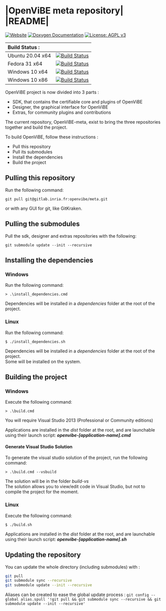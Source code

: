 # |OpenViBE meta repository| |README|

[![Website](https://img.shields.io/badge/Web-Website-informational)](http://openvibe.inria.fr/)
[![Doxygen Documentation](https://img.shields.io/badge/Doc-Doxygen%20Documentation-informational)](http://openvibe.inria.fr/documentation/latest/)
[![License: AGPL v3](https://img.shields.io/badge/License-AGPL%20v3-blue.svg)](https://www.gnu.org/licenses/agpl-3.0)

|Build Status :|   |
|:-------------|:-:|
|Ubuntu 20.04 x64|[![Build Status](https://ci.inria.fr/openvibe/buildStatus/icon?job=OV-Nightly-Ubuntu20.04&style=plastic)](https://ci.inria.fr/openvibe/job/OV-Nightly-Ubuntu20.04/)|
|Fedora 31 x64|[![Build Status](https://ci.inria.fr/openvibe/buildStatus/icon?job=OV-Nightly-Fedora31&style=plastic)](https://ci.inria.fr/openvibe/job/OV-Nightly-Fedora31/)|
|Windows 10 x64|[![Build Status](https://ci.inria.fr/openvibe/buildStatus/icon?job=OV-Nightly-Win10-x64&style=plastic)](https://https://ci.inria.fr/openvibe/job/OV-Nightly-Win10-x64/)|
|Windows 10 x86|[![Build Status](https://ci.inria.fr/openvibe/buildStatus/icon?job=OV-Nightly-Win10-x86&style=plastic)](https://ci.inria.fr/openvibe/job/OV-Nightly-Win10-x86/)|

OpenViBE project is now divided into 3 parts :

- SDK, that contains the certifiable core and plugins of OpenViBE
- Designer, the graphical interface for OpenViBE
- Extras, for community plugins and contributions

The current repository, OpenViBE-meta, exist to bring the three repositories together and build the project.

To build OpenViBE, follow these instructions :

- Pull this repository
- Pull its submodules
- Install the dependencies
- Build the project

## Pulling this repository

Run the following command:

`git pull git@gitlab.inria.fr:openvibe/meta.git`

or with any GUI for git, like GitKraken.

## Pulling the submodules

Pull the sdk, designer and extras repositories with the following:

`git submodule update --init --recursive`

## Installing the dependencies

### Windows

Run the following command:

`> .\install_dependencies.cmd`

Dependencies will be installed in a *dependencies* folder at the root of the project.

### Linux

Run the following command:

`$ ./install_dependencies.sh`

Dependencies will be installed in a *dependencies* folder at the root of the project.  
Some will be installed on the system.

## Building the project

### Windows

Execute the following command:

`> .\build.cmd`

You will require Visual Studio 2013 (Professional or Community editions)

Applications are installed in the *dist* folder at the root, and are launchable using their launch script: __*openvibe-[application-name].cmd*__

#### Generate Visual Studio Solution

To generate the visual studio solution of the project, run the following command:

`> .\build.cmd --vsbuild`

The solution will be in the folder *build-vs*  
The solution allows you to view/edit code in Visual Studio, but not to compile the project for the moment.

### Linux

Execute the following command:

`$ ./build.sh`

Applications are installed in the *dist* folder at the root, and are launchable using their launch script: __*openvibe-[application-name].sh*__

## Updating the repository

You can update the whole directory (including submodules) with :

```bash
git pull
git submodule sync --recursive
git submodule update --init --recursive
```

Aliases can be created to ease the global update process :
`git config --global alias.spull '!git pull && git submodule sync --recursive && git submodule update --init --recursive'`
